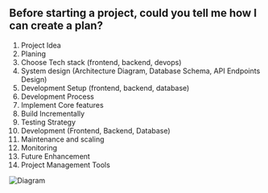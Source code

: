 ## Before starting a project, could you tell me how I can create a plan?


1. Project Idea
2. Planing 
3. Choose Tech stack (frontend, backend, devops)
4. System design (Architecture Diagram, Database Schema, API Endpoints Design)
5. Development Setup (frontend, backend, database)
6. Development Process 
7. Implement Core features
8. Build Incrementally
9. Testing Strategy
10. Development (Frontend,  Backend, Database)
11. Maintenance and scaling
12. Monitoring
13. Future Enhancement
14. Project Management Tools 

![Diagram](https://i.ibb.co/kgSWzXGj/diagram-export-6-12-2025-7-46-21-PM.png)

